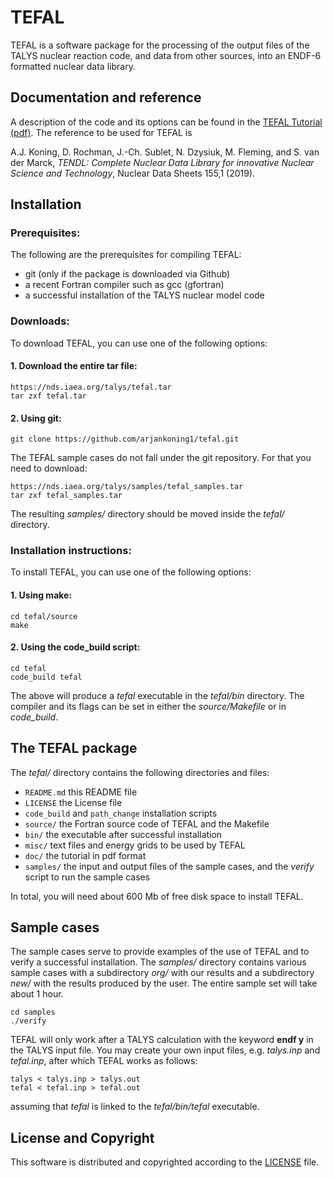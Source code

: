 
# TEFAL
TEFAL is a software package for the processing of the output files of the TALYS nuclear reaction code, and data from other sources, into an ENDF-6 formatted nuclear data library.

## Documentation and reference
A description of the code and its options can be found in the [TEFAL Tutorial (pdf)](https://github.com/arjankoning1/tefal/blob/main/doc/tefal.pdf).
The reference to be used for TEFAL is

A.J. Koning, D. Rochman, J.-Ch. Sublet, N. Dzysiuk, M. Fleming, and S. van der Marck, *TENDL: Complete Nuclear Data Library for innovative Nuclear Science and Technology*, Nuclear Data Sheets 155,1 (2019).

## Installation

### Prerequisites:

The following are the prerequisites for compiling TEFAL:
  - git (only if the package is downloaded via Github)
  - a recent Fortran compiler such as gcc (gfortran)
  - a successful installation of the TALYS nuclear model code

### Downloads:

To download TEFAL, you can use one of the following options:
#### 1. Download the entire tar file:
```
https://nds.iaea.org/talys/tefal.tar
tar zxf tefal.tar
```

#### 2. Using git:
```
git clone https://github.com/arjankoning1/tefal.git
```
The TEFAL sample cases do not fall under the git repository. For that you need to download:
```
https://nds.iaea.org/talys/samples/tefal_samples.tar
tar zxf tefal_samples.tar
```
The resulting *samples/* directory should be moved inside the *tefal/* directory.

### Installation instructions:

To install TEFAL, you can use one of the following options:
#### 1. Using make:
```
cd tefal/source
make
```
#### 2. Using the code_build script:
```
cd tefal
code_build tefal
```

The above will produce a *tefal* executable in the *tefal/bin* directory. 
The compiler and its flags can be set in either the *source/Makefile* or in *code_build*.

## The TEFAL package

The *tefal/* directory contains the following directories and files:

+ `README.md` this README file
+ `LICENSE` the License file
+ `code_build` and `path_change` installation scripts
+ `source/` the Fortran source code of TEFAL and the Makefile
+ `bin/` the executable after successful installation
+ `misc/` text files and energy grids to be used by TEFAL
+ `doc/` the tutorial in pdf format
+ `samples/` the input and output files of the sample cases, and the *verify* script to run the sample cases

In total, you will need about 600 Mb of free disk space to install TEFAL.

## Sample cases

The sample cases serve to provide examples of the use of TEFAL and to verify a successful installation. The *samples/* directory contains various sample cases with a subdirectory *org/* with our results and a subdirectory *new/* with the results produced by the user. The entire sample set will take about 1 hour.
```
cd samples
./verify
```

TEFAL will only work after a TALYS calculation with the keyword **endf y** in the TALYS input file.
You may create your own input files, e.g. *talys.inp* and *tefal.inp*, after which TEFAL works as follows:

```
talys < talys.inp > talys.out
tefal < tefal.inp > tefal.out
```
assuming that *tefal* is linked to the *tefal/bin/tefal* executable.

## License and Copyright
This software is distributed and copyrighted according to the [LICENSE](LICENSE) file.
